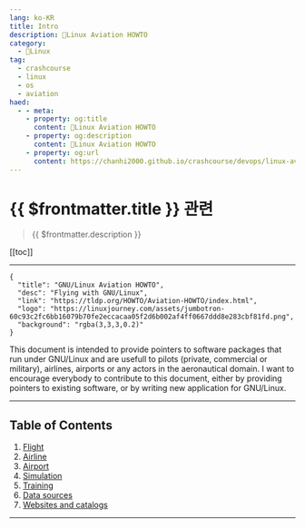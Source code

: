 ```yaml
---
lang: ko-KR
title: Intro
description: 🐧Linux Aviation HOWTO
category:
  - 🐧Linux
tag: 
  - crashcourse
  - linux 
  - os
  - aviation
haed:
  - - meta:
    - property: og:title
      content: 🐧Linux Aviation HOWTO
    - property: og:description
      content: 🐧Linux Aviation HOWTO
    - property: og:url
      content: https://chanhi2000.github.io/crashcourse/devops/linux-aviation-howto.html
---
```


# {{ $frontmatter.title }} 관련

> {{ $frontmatter.description }}

[[toc]]

--- 

```component VPCard
{
  "title": "GNU/Linux Aviation HOWTO",
  "desc": "Flying with GNU/Linux",
  "link": "https://tldp.org/HOWTO/Aviation-HOWTO/index.html",
  "logo": "https://linuxjourney.com/assets/jumbotron-60c93c2fc6bb16079b70fe2eccacaa05f2d6b002af4ff0667ddd8e283cbf81fd.png",
  "background": "rgba(3,3,3,0.2)"
}
```


This document is intended to provide pointers to software packages that run under GNU/Linux and are usefull to pilots (private, commercial or military), airlines, airports or any actors in the aeronautical domain. I want to encourage everybody to contribute to this document, either by providing pointers to existing software, or by writing new application for GNU/Linux.

---

## Table of Contents

1. [Flight](01-flight.md)
2. [Airline](02-airline.md)
3. [Airport](03-airport.md)
4. [Simulation](04-simulation.md)
5. [Training](05-training)
6. [Data sources](06-data-sources.md)
7. [Websites and catalogs](07-websites-and-catalogs.md)

---

<TagLinks />
